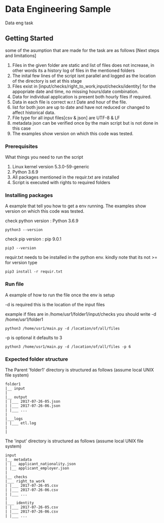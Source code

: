 # Data Engineering Sample

Data eng task

## Getting Started

some of the asumption that are made for the task are as follows [Next steps and limitations]

1. Files in the given folder are static and list of files does not increase, in other words its a history log of files in the mentioned folders
2. The inital few lines of the script isnt parallel and logged as the location of the directory is set at this stage	
3. Files exist in [input/checks/right_to_work,input/checks/identity] for the appopriate date and time, no missing hours/date combination.
4. Data for individual application is present both hourly files if required.
5. Data in each file is correct w.r.t Date and hour of the file.
6. list for both json are up to date and have not reduced or changed to affect historical data.
7. File type for all input files[csv & json] are UTF-8 & LF
8. metadata json can be verified once by the main script but is not done in this case
9. The examples show version on which this code was tested.  

### Prerequisites

What things you need to run the script


1. Linux kernel version 5.3.0-59-generic
2. Python 3.6.9
3. All packages mentioned in the requir.txt are installed
4. Script is executed with rights to required folders


### Installing packages

A example that tell you how to get a env running.
The examples show version on which this code was tested.

check python version : Python 3.6.9

```
python3 --version
```
check pip version : pip 9.0.1

```
pip3 --version
```

requir.txt needs to be installed in the python env. 
kindly note that its not >= for version type 

```
pip3 install -r requir.txt 
```
### Run file 

A example  of how to run the file once the env is setup

-d is required this is the location of the input files 

example if files are in /home/usr1/folder1/input/checks you should write -d /home/usr1/folder1
```
python3 /home/usr1/main.py -d /location/of/all/files 
```

-p is optional it defaults to 3
```
python3 /home/usr1/main.py -d /location/of/all/files -p 6
```
### Expected folder structure

The Parent 'folder1' directory is structured as follows (assume local UNIX file system)

```
folder1
|__ input
|
|__ output
| |___ 2017-07-26-05.json
| |___ 2017-07-26-06.json
| |___ ...
|
|___logs
| |___ etl.log
|
|
```

The 'input' directory is structured as follows (assume local UNIX file system)

```
input
|__ metadata
| |__ applicant_nationality.json
| |__ applicant_employer.json
|
|__ checks
|___ right_to_work
| |___ 2017-07-26-05.csv
| |___ 2017-07-26-06.csv
| |___ ...
|
|___ identity
| |___ 2017-07-26-05.csv
| |___ 2017-07-26-06.csv
| |___ ...
```